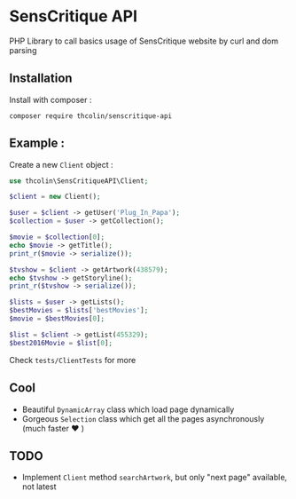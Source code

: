 # SensCritique API

PHP Library to call basics usage of SensCritique website by curl and dom parsing

## Installation
Install with composer :
```
composer require thcolin/senscritique-api
```

## Example :
Create a new ```Client``` object :
```php
use thcolin\SensCritiqueAPI\Client;

$client = new Client();

$user = $client -> getUser('Plug_In_Papa');
$collection = $user -> getCollection();

$movie = $collection[0];
echo $movie -> getTitle();
print_r($movie -> serialize());

$tvshow = $client -> getArtwork(438579);
echo $tvshow -> getStoryline();
print_r($tvshow -> serialize());

$lists = $user -> getLists();
$bestMovies = $lists['bestMovies'];
$movie = $bestMovies[0];

$list = $client -> getList(455329);
$best2016Movie = $list[0];
```

Check ```tests/ClientTests``` for more

## Cool
* Beautiful ```DynamicArray``` class which load page dynamically
* Gorgeous ```Selection``` class which get all the pages asynchronously (much faster :heart: )

## TODO
* Implement ```Client``` method ```searchArtwork```, but only "next page" available, not latest
